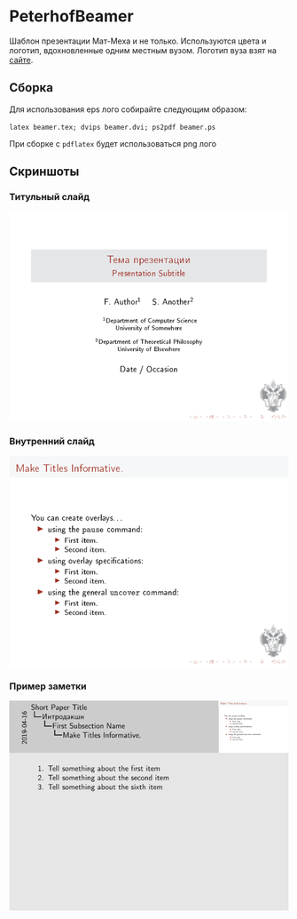 # PeterhofBeamer

Шаблон презентации Мат-Меха и не только. Используются цвета и логотип, вдохновленные одним местным вузом.
Логотип вуза взят на [сайте](http://spbu.ru).

## Сборка

Для использования eps лого собирайте следующим образом:

`latex beamer.tex; dvips beamer.dvi; ps2pdf beamer.ps`

При сборке с `pdflatex` будет использоваться png лого

## Скриншоты

### Титульный слайд

![Титульный слайд](./images/beamerTitle.png)

### Внутренний слайд

![Внутренний слайд](./images/beamerSlide.png)

### Пример заметки

![Пример заметки](./images/beamerNotes.png)
